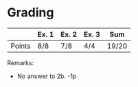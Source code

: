 # Grading

|        | Ex. 1 | Ex. 2 | Ex. 3 | Sum   |
|--------|-------|-------|-------|-------|
| Points | 8/8   | 7/8   | 4/4   | 19/20 |

Remarks:
- No answer to 2b. -1p
